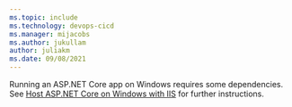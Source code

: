 ```yaml
---
ms.topic: include
ms.technology: devops-cicd
ms.manager: mijacobs
ms.author: jukullam
author: juliakm
ms.date: 09/08/2021
---
```


Running an ASP.NET Core app on Windows requires some dependencies. See [Host ASP.NET Core on Windows with IIS](/aspnet/core/host-and-deploy/iis/) for further instructions. 


